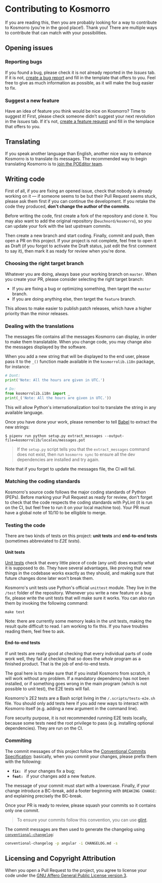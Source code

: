# Contributing to Kosmorro

If you are reading this, then you are probably looking for a way to contribute to Kosmorro (you're in the good place!). Thank you!
There are multiple ways to contribute that can match with your possibilities.

## Opening issues

### Reporting bugs

If you found a bug, please check it is not already reported in the _Issues_ tab.
If it is not, [create a bug report](https://github.com/Deuchnord/kosmorro/issues/new/choose) and fill in the template that offers to you. Feel free to give as much information as possible, as it will make the bug easier to fix.

### Suggest a new feature

Have an idea of feature you think would be nice on Kosmorro? Time to suggest it!
First, please check someone didn't suggest your next revolution in the _Issues_ tab. If it's not, [create a feature request](https://github.com/Deuchnord/kosmorro/issues/new/choose) and fill in the templace that offers to you.

## Translating

If you speak another language than English, another nice way to enhance Kosmorro is to translate its messages. The recommended way to begin translating Kosmorro is to [join the POEditor team](https://poeditor.com/join/project/GXuhLpdaoh).

## Writing code

First of all, if you are fixing an opened issue, check that nobody is already working on it — if someone seems to be but their Pull Request seems stuck, please ask them first if you can continue the development. If you retake the code they produced, **don't change the author of the commits**.

Before writing the code, first create a fork of the repository and clone it. You may also want to add the original repository (`Deuchnord/kosmorro`), so you can update your fork with the last upstream commits.

Then create a new branch and start coding. Finally, commit and push, then open a PR on this project. If your project is not complete, feel free to open it as Draft (if you forgot to activate the Draft status, just edit the first comment to say it), then mark it as ready for review when you're done.

### Choosing the right target branch

Whatever you are doing, always base your working branch on `master`.
When you create your PR, please consider selecting the right target branch:

- If you are fixing a bug or optimizing something, then target the `master` branch.
- If you are doing anything else, then target the `feature` branch.

This allows to make easier to publish patch releases, which have a higher priority than the minor releases.

### Dealing with the translations

The messages file contains all the messages Kosmorro can display, in order to make them translatable. When you change code, you may change also the messages displayed by the software.

When you add a new string that will be displayed to the end user, please pass it to the `_()` function made available in the `kosmorrolib.i18n` package, for instance:

```python
# Dont:
print('Note: All the hours are given in UTC.')

# Do:
from kosmorrolib.i18n import _
print(_('Note: All the hours are given in UTC.'))
```

This will allow Python's internationalization tool to translate the string in any available language.

Once you have done your work, please remember to tell [Babel](http://babel.pocoo.org) to extract the new strings:

```console
$ pipenv run python setup.py extract_messages --output-file=kosmorrolib/locales/messages.pot
```

> If the `setup.py` script tells you that the `extract_messages` command does not exist, then run `kosmorro sync` to ensure all the dev dependencies are installed and try again.

Note that if you forget to update the messages file, the CI will fail.

### Matching the coding standards

Kosmorro's source code follows the major coding standards of Python (PEPs). Before marking your Pull Request as ready for review, don't forget to check that the code respects the coding standards with PyLint (it is run on the CI, but feel free to run it on your local machine too). Your PR must have a global note of 10/10 to be elligible to merge.

### Testing the code

There are two kinds of tests on this project: **unit tests** and **end-to-end tests** (sometimes abbreviated to _E2E tests_). 

#### Unit tests

[Unit tests](https://en.wikipedia.org/wiki/Unit_testing) check that every little piece of code (any _unit_) does exactly what it is supposed to do. They have several advantages, like proving that new things in the codebase works exactly as they should, and making sure that future changes done later won't break them.
 
Kosmorro's unit tests use Python's official `unittest` module. They live in the `/test` folder of the repository. Whenever you write a new feature or a bug fix, please write the unit tests that will make sure it works.
You can also run them by invoking the following command:

```shell
make test
```

Note: there are currently some memory leaks in the unit tests, making the result quite difficult to read. I am working to fix this.
If you have troubles reading them, feel free to ask.

#### End-to-end tests

If unit tests are really good at checking that every individual parts of code work well, they fail at checking that so does the _whole_ program as a finished product. That is the job of end-to-end tests.

The goal here is to make sure that if you install Kosmorro from scratch, it will work without any problem. If a mandatory dependency has not been installed, or if something goes wrong in the main program (which is not possible to unit test), the E2E tests will fail.

Kosmorro's 2E2 tests are a Bash script living in the `/.scripts/tests-e2e.sh` file. You should only add tests here if you add new ways to interact with Kosmorro itself (e.g. adding a new argument in the command line).

Fore security purpose, it is not recommended running E2E tests locally, because some tests need the root privilege to pass (e.g. installing optional dependencies). They are run on the CI.

### Commiting

The commit messages of this project follow the [Conventional Commits Specification](https://www.conventionalcommits.org/en/v1.0.0/): basically, when you commit your changes, please prefix them with the following:

- **`fix: `** if your changes fix a bug;
- **`feat: `** if your changes add a new feature.

The message of your commit must start with a lowercase.
Finally, if your change introduce a BC-break, add a footer beginning with `BREAKING CHANGE:` and explaining precisely the BC-break.

Once your PR is ready to review, please squash your commits so it contains only one commit.

> To ensure your commits follow this convention, you can use [glint](https://github.com/brigand/glint).

The commit messages are then used to generate the changelog using [`conventional-changelog`](https://github.com/conventional-changelog/conventional-changelog):

```bash
conventional-changelog -p angular -i CHANGELOG.md -s
```

## Licensing and Copyright Attribution

When you open a Pull Request to the project, you agree to license your code under the [GNU Affero General Public License version 3](https://www.gnu.org/licenses/agpl-3.0.html).

